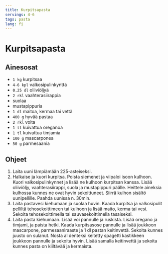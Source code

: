 ```yaml
---
title: Kurpitsapasta
servings: 4-6
tags: pasta
lang: fi
---
```


# Kurpitsapasta

## Ainesosat

* `1 kg` kurpitsaa
* `4-6 kpl` valkosipulinkynttä
* `0.25 dl` oliiviöljyä
* `2 rkl` vaahterasiirappia
* suolaa
* mustapippuria
* `1 dl` maitoa, kermaa tai vettä
* `400 g` hyvää pastaa
* `2 rkl` voita
* `1 tl` kuivattua oreganoa
* `1 tl` kuivattua timjamia
* `100 g` mascarponea
* `50 g` parmesaania

## Ohjeet

1. Laita uuni lämpiämään 225-asteiseksi.
1. Halkaise ja kuori kurpitsa. Poista siemenet ja viipaloi isoon kulhoon. Kuori valkosipulinkynnet ja lisää ne kulhoon kurpitsan kanssa. Lisää oliiviöljy, vaahterasiirappi, suola ja mustapippuri päälle. Heittele aineksia kulhossa kunnes ne ovat hyvin sekoittuneet. Siirrä kulhon sisältö uunipellille. Paahda uunissa n. 30min.
1. Laita pastavesi kiehumaan ja suolaa huvin. Kaada kurpitsa ja valkosipulit pelliltä tehosekoittimeen tai kulhoon ja lisää maito, kerma tai vesi. Sekoita tehosekoittimella tai sauvasekoittimella tasaiseksi.
1. Laita pasta kiehumaan. Lisää voi pannulle ja ruskista. Lisää oregano ja timjami, ja paista hetki. Kaada kurpitsasose pannulle ja lisää joukkoon mascarpone, parmesaaniraaste ja 1 dl pastan keitinvettä. Sekoita kunnes juusto on sulanut. Nosta al denteksi keitetty spagetti kastikkeen joukkoon pannulle ja sekoita hyvin. Lisää samalla keitinvettä ja sekoita kunnes pasta on kiiltävää ja kermaista.
